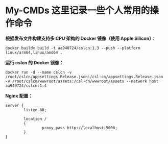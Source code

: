 # My-CMDs 这里记录一些个人常用的操作命令

**根据发布文件构建支持多 CPU 架构的 Docker 镜像（使用 Apple Silicon）：**

```
docker buildx build -t aa940724/cslcn:1.3 --push --platform linux/arm64,linux/amd64 .
```

**运行 cslcn 的 Docker 镜像：**

```
docker run -d --name cslcn -v /root/cslcn/appsettings.Release.json:/csl-cn/appsettings.Release.json -v /root/cslcn/wwwroot/assets:/csl-cn/wwwroot/assets --network host aa940724/cslcn:1.4
```

**Nginx 配置：**

```
server {
        listen 80;
        
        location /
        {
                proxy_pass http://localhost:5000;
        }
}
```

